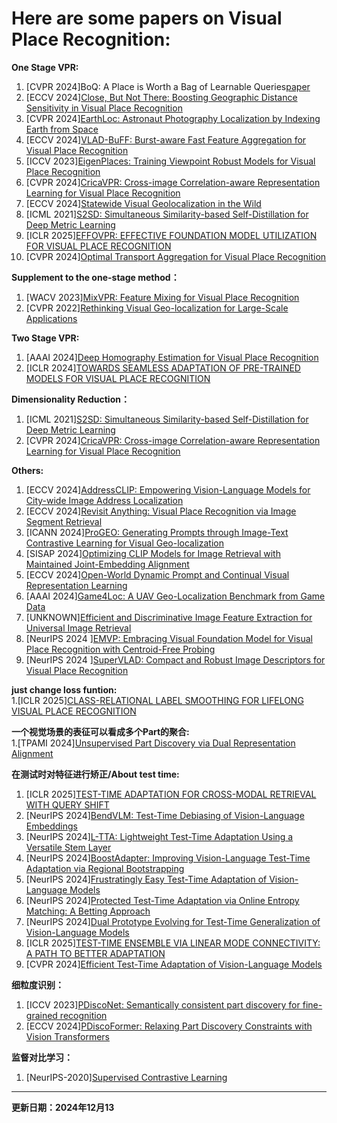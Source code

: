 # Here are some papers on  Visual Place Recognition:

**One Stage VPR:**
1. [CVPR 2024]BoQ: A Place is Worth a Bag of Learnable Queries[paper](https://arxiv.org/pdf/2405.07364)
2. [ECCV 2024][Close, But Not There: Boosting Geographic Distance Sensitivity in Visual Place Recognition](https://arxiv.org/pdf/2407.02422)
3. [CVPR 2024][EarthLoc: Astronaut Photography Localization by Indexing Earth from Space](https://arxiv.org/pdf/2403.06758)
4. [ECCV 2024][VLAD-BuFF: Burst-aware Fast Feature Aggregation for Visual Place Recognition](https://arxiv.org/pdf/2409.19293)
5. [ICCV 2023][EigenPlaces: Training Viewpoint Robust Models for Visual Place Recognition](https://arxiv.org/pdf/2308.10832)
6. [CVPR 2024][CricaVPR: Cross-image Correlation-aware Representation Learning for Visual Place Recognition](https://arxiv.org/pdf/2402.19231)
7. [ECCV 2024][Statewide Visual Geolocalization in the Wild](https://arxiv.org/pdf/2409.16763)
8. [ICML 2021][S2SD: Simultaneous Similarity-based Self-Distillation for Deep Metric Learning](https://arxiv.org/pdf/2009.08348)
9. [ICLR 2025][EFFOVPR: EFFECTIVE FOUNDATION MODEL UTILIZATION FOR VISUAL PLACE RECOGNITION](https://openreview.net/forum?id=NSpe8QgsCB)
10. [CVPR 2024][Optimal Transport Aggregation for Visual Place Recognition](https://arxiv.org/pdf/2311.15937)
   
**Supplement to the one-stage method：**
1. [WACV 2023][MixVPR: Feature Mixing for Visual Place Recognition](https://arxiv.org/pdf/2303.02190)
2. [CVPR 2022][Rethinking Visual Geo-localization for Large-Scale Applications](https://arxiv.org/pdf/2204.02287)
   
**Two Stage VPR:**
1. [AAAI 2024][Deep Homography Estimation for Visual Place Recognition](https://arxiv.org/pdf/2402.16086)
2. [ICLR 2024][TOWARDS SEAMLESS ADAPTATION OF PRE-TRAINED MODELS FOR VISUAL PLACE RECOGNITION](https://arxiv.org/pdf/2402.14505)
   
**Dimensionality Reduction：**
1. [ICML 2021][S2SD: Simultaneous Similarity-based Self-Distillation for Deep Metric Learning](https://arxiv.org/pdf/2009.08348)
2. [CVPR 2024][CricaVPR: Cross-image Correlation-aware Representation Learning for Visual Place Recognition](https://arxiv.org/pdf/2402.19231)
   
**Others:**
1. [ECCV 2024][AddressCLIP: Empowering Vision-Language Models for City-wide Image Address Localization](https://arxiv.org/pdf/2407.08156)
2. [ECCV 2024][Revisit Anything: Visual Place Recognition via Image Segment Retrieval](https://arxiv.org/pdf/2409.18049)
3. [ICANN 2024][ProGEO: Generating Prompts through Image-Text Contrastive Learning for Visual Geo-localization](https://arxiv.org/pdf/2406.01906)
4. [SISAP 2024][Optimizing CLIP Models for Image Retrieval with Maintained Joint-Embedding Alignment](https://arxiv.org/pdf/2409.01936)
5. [ECCV 2024][Open-World Dynamic Prompt and Continual Visual Representation Learning](https://www.arxiv.org/pdf/2409.05312)
6. [AAAI 2024][Game4Loc: A UAV Geo-Localization Benchmark from Game Data](https://arxiv.org/pdf/2409.16925)
7. [UNKNOWN][Efficient and Discriminative Image Feature Extraction for Universal Image Retrieval](https://arxiv.org/pdf/2409.13513)
8. [NeurIPS 2024 ][EMVP: Embracing Visual Foundation Model for Visual Place Recognition with Centroid-Free Probing](https://openreview.net/pdf?id=V6w7keoTqn)
9. [NeurIPS 2024 ][SuperVLAD: Compact and Robust Image Descriptors for Visual Place Recognition](https://openreview.net/pdf?id=bZpZMdY1sj)
   
 **just change loss funtion:**  
1.[ICLR 2025][CLASS-RELATIONAL LABEL SMOOTHING FOR LIFELONG VISUAL PLACE RECOGNITION](https://openreview.net/pdf?id=ZS1lCBLljq)

**一个视觉场景的表征可以看成多个Part的聚合:**  
1.[TPAMI 2024][Unsupervised Part Discovery via Dual Representation Alignment](https://arxiv.org/abs/2408.08108)

**在测试时对特征进行矫正/About test time:**  
1. [ICLR 2025][TEST-TIME ADAPTATION FOR CROSS-MODAL RETRIEVAL WITH QUERY SHIFT](https://arxiv.org/pdf/2410.15624)
2. [NeurIPS 2024][BendVLM: Test-Time Debiasing of Vision-Language Embeddings](https://arxiv.org/pdf/2411.04420) 
3. [NeurIPS 2024][L-TTA: Lightweight Test-Time Adaptation Using a Versatile Stem Layer](https://openreview.net/pdf/f00f5429bf30e23d67511a8233740cf63a50c6e7.pdf) 
4. [NeurIPS 2024][BoostAdapter: Improving Vision-Language Test-Time Adaptation via Regional Bootstrapping](https://arxiv.org/pdf/2410.15430v2) 
5. [NeurIPS 2024][Frustratingly Easy Test-Time Adaptation of Vision-Language Models](https://arxiv.org/pdf/2405.18330) 
6. [NeurIPS 2024][Protected Test-Time Adaptation via Online Entropy Matching: A Betting Approach](https://arxiv.org/pdf/2408.07511) 
7. [NeurIPS 2024][Dual Prototype Evolving for Test-Time Generalization of Vision-Language Models](https://arxiv.org/pdf/2410.12790) 
8. [ICLR 2025][TEST-TIME ENSEMBLE VIA LINEAR MODE CONNECTIVITY: A PATH TO BETTER ADAPTATION](https://openreview.net/pdf?id=4wk2eOKGvh) 
9. [CVPR 2024][Efficient Test-Time Adaptation of Vision-Language Models](https://openaccess.thecvf.com/content/CVPR2024/papers/Karmanov_Efficient_Test-Time_Adaptation_of_Vision-Language_Models_CVPR_2024_paper.pdf)

**细粒度识别：**
1. [ICCV 2023][PDiscoNet: Semantically consistent part discovery for fine-grained recognition](https://openaccess.thecvf.com/content/ICCV2023/papers/van_der_Klis_PDiscoNet_Semantically_consistent_part_discovery_for_fine-grained_recognition_ICCV_2023_paper.pdf)
2. [ECCV 2024][PDiscoFormer: Relaxing Part Discovery Constraints with Vision Transformers](https://arxiv.org/abs/2407.04538)


**监督对比学习：**
1. [NeurIPS-2020][Supervised Contrastive Learning](https://proceedings.neurips.cc/paper_files/paper/2020/file/d89a66c7c80a29b1bdbab0f2a1a94af8-Paper.pdf)
   

      

      

---
**更新日期：2024年12月13**
